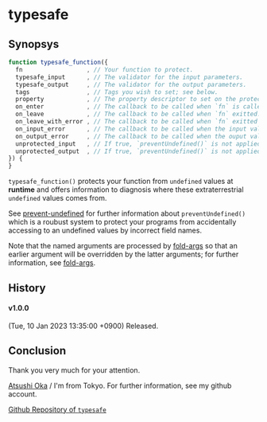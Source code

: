 
 typesafe
================================================================================

 Synopsys
--------------------------------------------------------------------------------

``` javascript
function typesafe_function({
  fn                  , // Your function to protect.
  typesafe_input      , // The validator for the input parameters.
  typesafe_output     , // The validator for the output parameters.
  tags                , // Tags you wish to set; see below.
  property            , // The property descriptor to set on the protected func.
  on_enter            , // The callback to be called when `fn` is called.
  on_leave            , // The callback to be called when `fn` exitted.
  on_leave_with_error , // The callback to be called when `fn` exitted with an error.
  on_input_error      , // The callback to be called when the input validation failed.
  on_output_error     , // The callback to be called when the ouput validation failed.
  unprotected_input   , // If true, `preventUndefined()` is not applied to input arguments.
  unprotected_output  , // If true, `preventUndefined()` is not applied to output arguments.
}) {
}
```
`typesafe_function()` protects your function from `undefined` values at
**runtime** and offers information to diagnosis where these extraterrestrial
`undefined` values comes from.

See [prevent-undefined][] for further information about `preventUndefined()`
which is a roubust system to protect your programs from accidentally accessing
to an undefined values by incorrect field names.

Note that the named arguments are processed by [fold-args][] so that an earlier
argument will be overridden by the latter arguments; for further information,
see [fold-args][].

[prevent-undefined]: https://www.npmjs.com/package/prevent-undefined
[fold-args]: https://www.npmjs.com/package/fold-args

 History
--------------------------------------------------------------------------------
#### v1.0.0 ####
(Tue, 10 Jan 2023 13:35:00 +0900)
Released.


 Conclusion
--------------------------------------------------------------------------------
Thank you very much for your attention.

[Atsushi Oka][] / I'm from Tokyo. For further information, see my github account.

[Github Repository of `typesafe`](Github)

[Github]: https://github.com/a-oka-z/typesafe
[Atsushi Oka]: https://github.com/a-oka-z/

